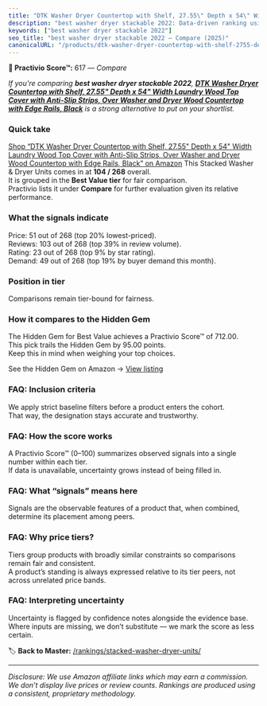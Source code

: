 ```yaml
---
title: "DTK Washer Dryer Countertop with Shelf, 27.55\" Depth x 54\" Width Laundry Wood Top Cover with Anti-Slip Strips, Over Washer and Dryer Wood Countertop with Edge Rails, Black"
description: "best washer dryer stackable 2022: Data-driven ranking using the Practivio Score™. Positioned by quality, value, demand, findability, momentum."
keywords: ["best washer dryer stackable 2022"]
seo_title: "best washer dryer stackable 2022 — Compare (2025)"
canonicalURL: "/products/dtk-washer-dryer-countertop-with-shelf-2755-depth-x-54-width-laundry-wood-top-cover-with-anti-slip-strips-over-washer-and-dryer-wood-countertop-with-edge-rails-black-B0DKMWSSSV/"
---
```


**🛒 Practivio Score™:** 617 — _Compare_


*If you're comparing **best washer dryer stackable 2022**, **[DTK Washer Dryer Countertop with Shelf, 27.55" Depth x 54" Width Laundry Wood Top Cover with Anti-Slip Strips, Over Washer and Dryer Wood Countertop with Edge Rails, Black](https://www.amazon.com/dp/B0DKMWSSSV?tag=practivio-20)** is a strong alternative to put on your shortlist.*
### Quick take
[Shop “DTK Washer Dryer Countertop with Shelf, 27.55" Depth x 54" Width Laundry Wood Top Cover with Anti-Slip Strips, Over Washer and Dryer Wood Countertop with Edge Rails, Black” on Amazon](https://www.amazon.com/dp/B0DKMWSSSV?tag=practivio-20)
This Stacked Washer & Dryer Units comes in at **104 / 268** overall.  
It is grouped in the **Best Value tier** for fair comparison.  
Practivio lists it under **Compare** for further evaluation given its relative performance.

### What the signals indicate
Price: 51 out of 268 (top 20% lowest-priced).  
Reviews: 103 out of 268 (top 39% in review volume).  
Rating: 23 out of 268 (top 9% by star rating).  
Demand: 49 out of 268 (top 19% by buyer demand this month).

### Position in tier
Comparisons remain tier-bound for fairness.

### How it compares to the Hidden Gem
The Hidden Gem for Best Value achieves a Practivio Score™ of 712.00.  
This pick trails the Hidden Gem by 95.00 points.  
Keep this in mind when weighing your top choices.  

See the Hidden Gem on Amazon → [View listing](https://www.amazon.com/dp/B095KG5FPT?tag=practivio-20)

### FAQ: Inclusion criteria
We apply strict baseline filters before a product enters the cohort.  
That way, the designation stays accurate and trustworthy.

### FAQ: How the score works
A Practivio Score™ (0–100) summarizes observed signals into a single number within each tier.  
If data is unavailable, uncertainty grows instead of being filled in.

### FAQ: What “signals” means here
Signals are the observable features of a product that, when combined, determine its placement among peers.

### FAQ: Why price tiers?
Tiers group products with broadly similar constraints so comparisons remain fair and consistent.  
A product’s standing is always expressed relative to its tier peers, not across unrelated price bands.

### FAQ: Interpreting uncertainty
Uncertainty is flagged by confidence notes alongside the evidence base.  
Where inputs are missing, we don’t substitute — we mark the score as less certain.

<!-- Missing template for Compare/CompareWithinPriceClass -->


🏷️ **Back to Master:** [/rankings/stacked-washer-dryer-units/](/rankings/stacked-washer-dryer-units/)

---
_Disclosure: We use Amazon affiliate links which may earn a commission. We don’t display live prices or review counts. Rankings are produced using a consistent, proprietary methodology._
